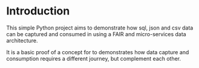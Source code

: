 # Introduction

This simple Python project aims to demonstrate how sql, json and csv data can be captured and consumed in using a FAIR and micro-services data architecture.  

It is a basic proof of a concept for to demonstrates how data capture and consumption requires a different journey, but complement each other.  




